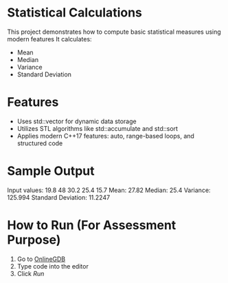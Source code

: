 # Statistical Calculations 

This project demonstrates how to compute basic statistical measures using modern  features It calculates:
-  Mean
-  Median
-  Variance
-  Standard Deviation

# Features

- Uses std::vector for dynamic data storage
- Utilizes STL algorithms like std::accumulate and std::sort
- Applies modern C++17 features: auto, range-based loops, and structured code

# Sample Output

Input values: 19.8 48 30.2 25.4 15.7 
Mean: 27.82
Median: 25.4
Variance: 125.994
Standard Deviation: 11.2247

# How to Run (For Assessment Purpose)

1. Go to [OnlineGDB](https://www.onlinegdb.com/online_c++_compiler)
2. Type code into the editor
3. Click *Run*


